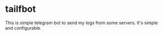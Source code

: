 # tailfbot
This is simple telegram bot to send my logs from some servers. It's simple and configurable.
